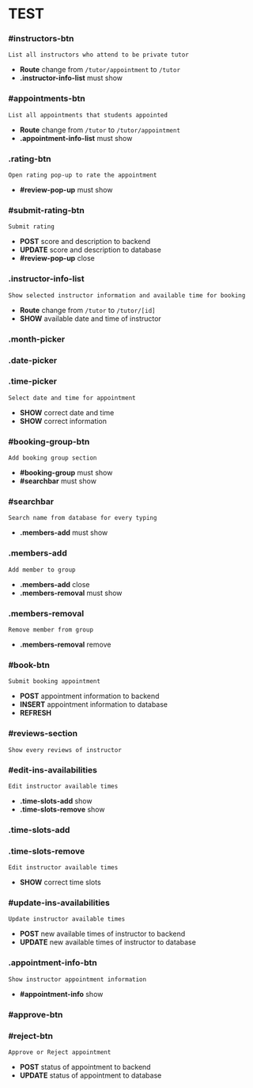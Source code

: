 # TEST

### #instructors-btn
`List all instructors who attend to be private tutor`
- **Route** change from `/tutor/appointment` to `/tutor`
- **.instructor-info-list** must show

### #appointments-btn
`List all appointments that students appointed`
- **Route** change from `/tutor` to `/tutor/appointment`
- **.appointment-info-list** must show
  
### .rating-btn
`Open rating pop-up to rate the appointment`
- **#review-pop-up** must show
  
### #submit-rating-btn
`Submit rating`
- **POST** score and description to backend
- **UPDATE** score and description to database
- **#review-pop-up** close

### .instructor-info-list
`Show selected instructor information and available time for booking`
- **Route** change from `/tutor` to `/tutor/[id]`
- **SHOW** available date and time of instructor

### .month-picker
### .date-picker
### .time-picker
`Select date and time for appointment`
- **SHOW** correct date and time
- **SHOW** correct information
  
### #booking-group-btn
`Add booking group section`
- **#booking-group** must show
- **#searchbar** must show
  
### #searchbar
`Search name from database for every typing`
- **.members-add** must show
  
### .members-add
`Add member to group`
- **.members-add** close
- **.members-removal** must show
  
### .members-removal
`Remove member from group`
- **.members-removal** remove

### #book-btn
`Submit booking appointment`
- **POST** appointment information to backend
- **INSERT** appointment information to database
- **REFRESH**
  
### #reviews-section
`Show every reviews of instructor`

### #edit-ins-availabilities
`Edit instructor available times`
- **.time-slots-add** show
- **.time-slots-remove** show
  
### .time-slots-add
### .time-slots-remove
`Edit instructor available times`
- **SHOW** correct time slots

### #update-ins-availabilities
`Update instructor available times`
- **POST** new available times of instructor to backend
- **UPDATE** new available times of instructor to database
  
### .appointment-info-btn
`Show instructor appointment information`
- **#appointment-info** show

### #approve-btn
### #reject-btn
`Approve or Reject appointment`
- **POST** status of appointment to backend
- **UPDATE** status of appointment to database
  
